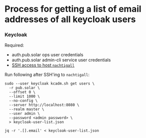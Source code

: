 # Process for getting a list of email addresses of all keycloak users

### Keycloak

Required:

- auth.pub.solar ops user credentials
- auth.pub.solar admin-cli service user credentials
- [SSH access to host `nachtigall`](../administrative-access.md#ssh-access)

Run following after SSH'ing to `nachtigall`:

```
sudo --user keycloak kcadm.sh get users \
  -r pub.solar \
  --offset 0 \
  --limit 1000 \
  --no-config \
  --server http://localhost:8080 \
  --realm master \
  --user admin \
  --password <admin password> \
  > keycloak-user-list.json

jq -r '.[].email' < keycloak-user-list.json
```
